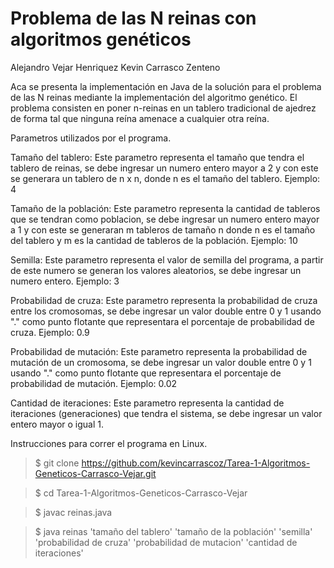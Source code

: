 # Problema de las N reinas con algoritmos genéticos
Alejandro Vejar Henriquez
Kevin Carrasco Zenteno

Aca se presenta la implementación en Java de la solución para el problema de las N reinas mediante la implementación del algoritmo genético.
El problema consisten en poner n-reinas en un tablero tradicional de ajedrez de forma tal que ninguna reína amenace a cualquier otra reína.

Parametros utilizados por el programa.

Tamaño del tablero: Este parametro representa el tamaño que tendra el tablero de reinas, se debe ingresar un numero entero mayor a 2 y con este se generara un tablero de n x n, donde n es el tamaño del tablero. Ejemplo: 4

Tamaño de la población: Este parametro representa la cantidad de tableros que se tendran como poblacion, se debe ingresar un numero entero mayor a 1 y con este se generaran m tableros de tamaño n donde n es el tamaño del tablero y m es la cantidad de tableros de la población. Ejemplo: 10

Semilla: Este parametro representa el valor de semilla del programa, a partir de este numero se generan los valores aleatorios, se debe ingresar un numero entero. Ejemplo: 3

Probabilidad de cruza: Este parametro representa la probabilidad de cruza entre los cromosomas, se debe ingresar un valor double entre 0 y 1 usando "." como punto flotante que representara el porcentaje de probabilidad de cruza. Ejemplo: 0.9

Probabilidad de mutación: Este parametro representa la probabilidad de mutación de un cromosoma, se debe ingresar un valor double entre 0 y 1 usando "." como punto flotante que representara el porcentaje de probabilidad de mutación. Ejemplo: 0.02

Cantidad de iteraciones: Este parametro representa la cantidad de iteraciones (generaciones) que tendra el sistema, se debe ingresar un valor entero mayor o igual 1.

Instrucciones para correr el programa en Linux.

> $ git clone https://github.com/kevincarrascoz/Tarea-1-Algoritmos-Geneticos-Carrasco-Vejar.git

> $ cd Tarea-1-Algoritmos-Geneticos-Carrasco-Vejar

> $ javac reinas.java

> $ java reinas 'tamaño del tablero' 'tamaño de la población' 'semilla' 'probabilidad de cruza' 'probabilidad de mutacion' 'cantidad de iteraciones'

